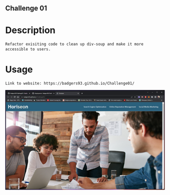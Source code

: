 ## Challenge 01

# Description
    Refactor exisiting code to clean up div-soup and make it more accessible to users.

# Usage
    Link to website: https://badgers93.github.io/Challenge01/
    
![Screenshot of deployed website](./assets/images/challengeOneScreenshot.png)
    